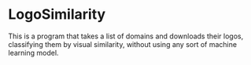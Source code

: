 # LogoSimilarity
This is a program that takes a list of domains and downloads their logos, classifying them by visual similarity, without using any sort of machine learning model.
